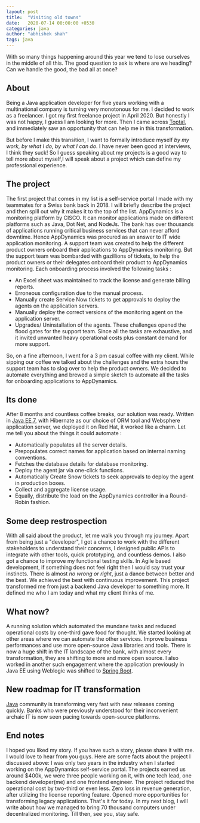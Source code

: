```yaml
---
layout: post
title:  "Visiting old towns"
date:   2020-07-14 00:00:00 +0530
categories: java
author: "abhishek shah"
tags: java
---
```



With so many things happening around this year we tend to lose ourselves in the middle of all this. The good question to ask is where are we heading? Can we handle the good, the bad all at once?

## About

Being a Java application developer for five years working with a multinational company is turning very monotonous for me. I decided to work as a freelancer. I got my first freelance project in April 2020. But honestly I was not happy, I guess I am looking for more. Then I came across [Toptal](https://www.toptal.com), and immediately saw an opportunity that can help me in this transformation. 

But before I make this transition, I want to formally introduce myself *by my work, by what I do, by what I can do*. I have never been good at interviews, I think they suck! So I guess speaking about my projects is a good way to tell more about myself,I will speak about a project which can define my professional experience. 

## The project

The first project that comes in my list is a self-service portal I made with my teammates for a Swiss bank back in 2018. I will briefly describe the project and then spill out why it makes it to the top of the list. AppDynamics is a monitoring platform by CISCO. It can monitor applications made on different platforms such as Java, Dot Net, and NodeJs. The bank has over thousands of applications running critical business services that can never afford downtime. Hence AppDynamics was procured as an answer to IT wide application monitoring. A support team was created to help the different product owners onboard their applications to AppDynamics monitoring. But the support team was bombarded with gazillions of tickets, to help the product owners or their delegates onboard their product to AppDynamics monitoring. Each onboarding process involved the following tasks :
* An Excel sheet was maintained to track the license and generate billing reports.
* Erroneous configuration due to the manual process.
* Manually create Service Now tickets to get approvals to deploy the agents on the application servers.
* Manually deploy the correct versions of the monitoring agent on the application server.
* Upgrades/ Uninstallation of the agents.
These challenges opened the flood gates for the support team. Since all the tasks are exhaustive, and it invited unwanted heavy operational costs plus constant demand for more support.

So, on a fine afternoon, I went for a 3 pm casual coffee with my client. While sipping our coffee we talked about the challenges and the extra hours the support team has to slog over to help the product owners. We decided to automate everything and brewed a simple sketch to automate all the tasks for onboarding applications to AppDynamics.

## Its done

After 8 months and countless coffee breaks, our solution was ready. Written in [Java EE 7](https://www.toptal.com/java-ee), with Hibernate as our choice of ORM tool and Websphere application server, we deployed it on Red Hat, it worked like a charm. Let me tell you about the things it could automate :
* Automatically populates all the server details.
* Prepopulates correct names for application based on internal naming conventions.
* Fetches the database details for database monitoring.
* Deploy the agent jar via one-click functions.
* Automatically Create Snow tickets to seek approvals to deploy the agent in production boxes. 
* Collect and aggregate license usage. 
* Equally, distribute the load on the AppDynamics controller in a Round-Robin fashion.

## Some deep restrospection

With all said about the product, let me walk you through my journey. Apart from being just a "developer", I got a chance to work with the different stakeholders to understand their concerns, I designed public APIs to integrate with other tools, quick prototyping, and countless demos. I also got a chance to improve my functional testing skills. In Agile based development, if something does not feel right then I would say trust your instincts. There is almost *no wrong or right*, just a dance between better and the best. We achieved the best with continuous improvement. This project transformed me from just a backend Java developer to something more. It defined me who I am today and what my client thinks of me.

## What now?

A running solution which automated the mundane tasks and reduced operational costs by one-third gave food for thought. We started looking at other areas where we can automate the other services. Improve business performances and use more open-source Java libraries and tools. There is now a huge shift in the IT landscape of the bank, with almost every transformation, they are shifting to more and more open source. I also worked in another such engagement where the application previously in Java EE using Weblogic was shifted to [Spring Boot](https://www.toptal.com/spring-boot). 

## New roadmap for IT transformation

[Java](https://www.toptal.com/java) community is transforming very fast with new releases coming quickly. Banks who were previously understood for their inconvenient archaic IT is now seen pacing towards open-source platforms. 

## End notes

I hoped you liked my story. If you have such a story, please share it with me. I would love to hear from you guys.  Here are some facts about the project I discussed above:
I was only two years in the industry when I started working on the AppDynamics self-service portal.
The projects earned us around $400k, we were three people working on it, with one tech lead, one backend developer(me) and one frontend engineer.
The project reduced the operational cost by two-third or even less.
Zero loss in revenue generation, after utilizing the license reporting feature.
Opened more opportunities for transforming legacy applications.
That's it for today. In my next blog, I will write about how we managed to bring 70 thousand computers under decentralized monitoring. Till then, see you, stay safe. 
